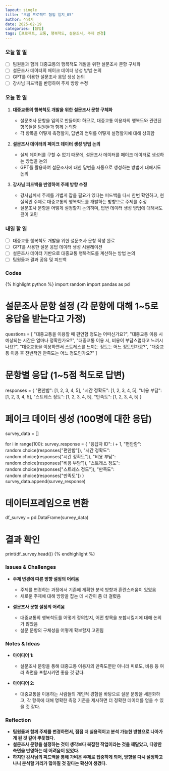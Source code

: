 ```yaml
---
layout: single
title: "초급 프로젝트 협업 일지_05"
author: 작성자
date: 2025-02-19
categories: [협업]
tags: [프로젝트, 교통, 행복척도, 설문조사, 주제 변경]
---
```


### 오늘 할 일

- [ ] 팀원들과 함께 대중교통의 행복척도 개발을 위한 설문조사 문항 구체화
- [ ] 설문조사 데이터의 페이크 데이터 생성 방법 논의
- [ ] GPT를 이용한 설문조사 응답 생성 논의
- [ ] 강사님 피드백을 반영하여 주제 방향 수정

### 오늘 한 일

1. **대중교통의 행복척도 개발을 위한 설문조사 문항 구체화**  
   - 설문조사 문항을 임의로 만들어야 하므로, 대중교통 이용자의 행복도와 관련된 항목들을 팀원들과 함께 논의함  
   - 각 항목을 어떻게 측정할지, 답변의 범위를 어떻게 설정할지에 대해 상의함

2. **설문조사 데이터의 페이크 데이터 생성 방법 논의**  
   - 실제 데이터를 구할 수 없기 때문에, 설문조사 데이터를 페이크 데이터로 생성하는 방법을 논의  
   - GPT를 활용하여 설문조사에 대한 답변을 자동으로 생성하는 방법에 대해서도 논의  

3. **강사님 피드백을 반영하여 주제 방향 수정**  
   - 강사님께서 주제를 가볍게 잡을 필요가 있다는 피드백을 다시 한번 확인하고, 현실적인 주제로 대중교통의 행복척도를 개발하는 방향으로 주제를 수정  
   - 설문조사 문항을 어떻게 설정할지 논의하며, 답변 데이터 생성 방법에 대해서도 깊이 고민  

### 내일 할 일

- [ ] 대중교통 행복척도 개발을 위한 설문조사 문항 작성 완료
- [ ] GPT를 사용한 설문 응답 데이터 생성 시뮬레이션
- [ ] 설문조사 데이터 기반으로 대중교통 행복척도를 계산하는 방법 논의
- [ ] 팀원들과 결과 공유 및 피드백

### Codes 
{% highlight python %}
import random
import pandas as pd

# 설문조사 문항 설정 (각 문항에 대해 1~5로 응답을 받는다고 가정)
questions = [
    "대중교통을 이용할 때 편안함 정도는 어떠신가요?",
    "대중교통 이용 시 예상되는 시간은 얼마나 정확한가요?",
    "대중교통 이용 시, 비용이 부담스럽다고 느끼시나요?",
    "대중교통을 이용하면서 스트레스를 느끼는 정도는 어느 정도인가요?",
    "대중교통 이용 후 전반적인 만족도는 어느 정도인가요?"
]

# 문항별 응답 (1~5점 척도로 답변)
responses = {
    "편안함": [1, 2, 3, 4, 5],
    "시간 정확도": [1, 2, 3, 4, 5],
    "비용 부담": [1, 2, 3, 4, 5],
    "스트레스 정도": [1, 2, 3, 4, 5],
    "만족도": [1, 2, 3, 4, 5]
}

# 페이크 데이터 생성 (100명에 대한 응답)
survey_data = []

for i in range(100):
    survey_response = {
        "응답자 ID": i + 1,
        "편안함": random.choice(responses["편안함"]),
        "시간 정확도": random.choice(responses["시간 정확도"]),
        "비용 부담": random.choice(responses["비용 부담"]),
        "스트레스 정도": random.choice(responses["스트레스 정도"]),
        "만족도": random.choice(responses["만족도"])
    }
    survey_data.append(survey_response)

# 데이터프레임으로 변환
df_survey = pd.DataFrame(survey_data)

# 결과 확인
print(df_survey.head())
{% endhighlight %}

### Issues & Challenges

- **주제 변경에 따른 방향 설정의 어려움**  
  - 주제를 변경하는 과정에서 기존에 계획한 분석 방향과 혼란스러움이 있었음  
  - 새로운 주제에 대해 방향을 잡는 데 시간이 좀 더 걸렸음  

- **설문조사 문항 설정의 어려움**  
  - 대중교통의 행복척도를 어떻게 정의할지, 어떤 항목을 포함시킬지에 대해 논의가 많았음  
  - 설문 문항의 구체성을 어떻게 확보할지 고민됨  

### Notes & Ideas

- **아이디어 1:**  
  - 설문조사 문항을 통해 대중교통 이용자의 만족도뿐만 아니라 피로도, 비용 등 여러 측면을 포함시키면 좋을 것 같다.  

- **아이디어 2:**  
  - 대중교통을 이용하는 사람들의 개인적 경험을 바탕으로 설문 문항을 세분화하고, 각 항목에 대해 명확한 측정 기준을 제시하면 더 정확한 데이터를 얻을 수 있을 것 같다.  

### Reflection

- **팀원들과 함께 주제를 변경하면서, 점점 더 실용적이고 분석 가능한 방향으로 나아가게 된 것 같아 뿌듯했다.**  
- **설문조사 문항을 설정하는 것이 생각보다 복잡한 작업이라는 것을 깨달았고, 다양한 측면을 반영하는 데 어려움이 있었다.**  
- **하지만 강사님의 피드백을 통해 가벼운 주제로 집중하게 되어, 방향을 다시 설정하고 나니 분석할 거리가 많아질 것 같다는 확신이 생겼다.**
